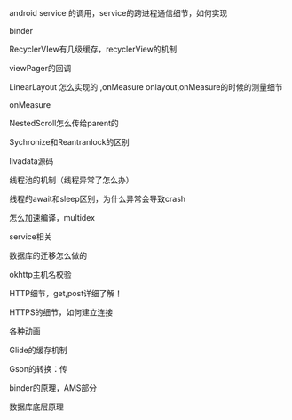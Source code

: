 android service 的调用，service的跨进程通信细节，如何实现

binder

RecyclerVIew有几级缓存，recyclerView的机制

viewPager的回调

LinearLayout 怎么实现的 ,onMeasure onlayout,onMeasure的时候的测量细节

onMeasure

NestedScroll怎么传给parent的

Sychronize和Reantranlock的区别

livadata源码

线程池的机制（线程异常了怎么办）

线程的await和sleep区别，为什么异常会导致crash

怎么加速编译，multidex

service相关

数据库的迁移怎么做的

okhttp主机名校验

HTTP细节，get,post详细了解！

HTTPS的细节，如何建立连接

各种动画

Glide的缓存机制

Gson的转换：传

binder的原理，AMS部分

数据库底层原理
